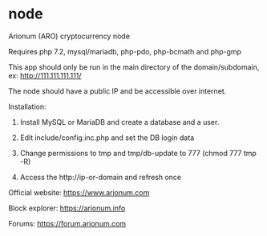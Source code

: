 # node
Arionum (ARO) cryptocurrency node


Requires php 7.2, mysql/mariadb, php-pdo, php-bcmath and php-gmp

This app should only be run in the main directory of the domain/subdomain, ex: http://111.111.111.111/

The node should have a public IP and be accessible over internet. 

Installation:
1. Install MySQL or MariaDB and create a database and a user.

2. Edit include/config.inc.php and set the DB login data

3. Change permissions to tmp and tmp/db-update to 777 (chmod 777 tmp -R)

4. Access the http://ip-or-domain and refresh once

Official website: https://www.arionum.com

Block explorer: https://arionum.info

Forums: https://forum.arionum.com


